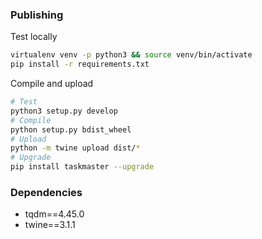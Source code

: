 ### Publishing

Test locally
```sh
virtualenv venv -p python3 && source venv/bin/activate
pip install -r requirements.txt
```

Compile and upload
```sh
# Test
python3 setup.py develop
# Compile
python setup.py bdist_wheel
# Upload
python -m twine upload dist/*
# Upgrade
pip install taskmaster --upgrade
```

### Dependencies
- tqdm==4.45.0
- twine==3.1.1